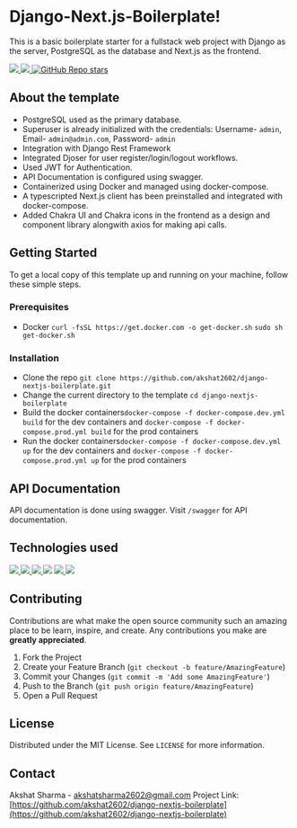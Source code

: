 
# Django-Next.js-Boilerplate!

This is a basic boilerplate starter for a fullstack web project with Django as the server, PostgreSQL as the database and Next.js as the frontend.

<a href="https://www.codefactor.io/repository/github/akshat2602/django-nextjs-boilerplate/overview/master" target="_blank"> <img src="https://img.shields.io/codefactor/grade/github/akshat2602/django-nextjs-boilerplate?style=flat-square" /> </a>
<a href="https://github.com/akshat2602/django-nextjs-template/blob/master/LICENSE" target="_blank"> <img src="https://img.shields.io/github/license/akshat2602/django-nextjs-template?style=flat-square" /> </a>
<a href="https://github.com/akshat2602/django-nextjs-template" target="_blank"> <img alt="GitHub Repo stars" src="https://img.shields.io/github/stars/akshat2602/django-nextjs-template?style=flat-square"> </a>



## About the template 
-   PostgreSQL used as the primary database.
-   Superuser is already initialized with the credentials: Username- `admin`, Email- `admin@admin.com`, Password- `admin`
-   Integration with Django Rest Framework
-   Integrated Djoser for user register/login/logout workflows.
-   Used JWT for Authentication.
-   API Documentation is configured using swagger.
-   Containerized using Docker and managed using docker-compose.
-   A typescripted Next.js client has been preinstalled and integrated with docker-compose.
-   Added Chakra UI and Chakra icons in the frontend as a design and component library alongwith axios for making api calls.

## Getting Started
To get a local copy of this template up and running on your machine, follow these simple steps.
### Prerequisites
- Docker
`curl -fsSL https://get.docker.com -o get-docker.sh`
`sudo sh get-docker.sh`

### Installation
- Clone the repo `git clone https://github.com/akshat2602/django-nextjs-boilerplate.git`
- Change the current directory to the template `cd django-nextjs-boilerplate`
- Build the docker containers`docker-compose -f docker-compose.dev.yml build` for the dev containers and `docker-compose -f docker-compose.prod.yml build` for the prod containers
- Run the docker containers`docker-compose -f docker-compose.dev.yml up` for the dev containers and `docker-compose -f docker-compose.prod.yml up` for the prod containers

## API Documentation
API documentation is done using swagger. Visit `/swagger` for API documentation.

## Technologies used
<a href="https://www.djangoproject.com/" target="_blank"><img src="https://img.shields.io/badge/Django-092E20?style=for-the-badge&logo=django&logoColor=white"/> </a>
<a href="https://www.django-rest-framework.org/" target="_blank"> <img src="https://img.shields.io/badge/DJANGO-REST-ff1709?style=for-the-badge&logo=django&logoColor=white&color=ff1709&labelColor=gray" /> </a>
<a href="https://www.docker.com/" target="_blank"><img src="https://img.shields.io/badge/Docker-2496ED?style=for-the-badge&logo=docker&logoColor=white"/> </a>
<a href="https://www.postgresql.org" target="_blank"> <img src="https://img.shields.io/badge/PostgreSQL-316192?style=for-the-badge&logo=postgresql&logoColor=white"/></a>
<a href="https://www.nextjs.org/" target="_blank"> <img src="https://img.shields.io/badge/Next.JS-000000?style=for-the-badge&logo=next.js&logoColor=white"/> </a>
<a href="https://www.typescriptlang.org/" target="_blank"><img src="https://img.shields.io/badge/TypeScript-007ACC?style=for-the-badge&logo=typescript&logoColor=white"/></a>


## Contributing
Contributions are what make the open source community such an amazing place to be learn, inspire, and create. Any contributions you make are **greatly appreciated**.

1.  Fork the Project
2.  Create your Feature Branch (`git checkout -b feature/AmazingFeature`)
3.  Commit your Changes (`git commit -m 'Add some AmazingFeature'`)
4.  Push to the Branch (`git push origin feature/AmazingFeature`)
5.  Open a Pull Request

## License
Distributed under the MIT License. See `LICENSE` for more information.

## Contact

Akshat Sharma - [akshatsharma2602@gmail.com](mailto:akshatsharma2602@gmail.com)
Project Link: [https://github.com/akshat2602/django-nextjs-boilerplate](https://github.com/akshat2602/django-nextjs-boilerplate)


